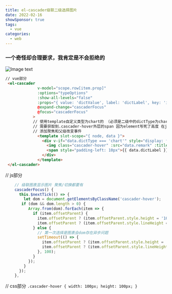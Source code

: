 ```yaml
---
title: el-cascader级联二级选择图片
date: 2022-02-16
showSponsor: true
tags:
  - vue
categories:
  - web
---
```


### 一个奇怪却合理要求，我肯定是不会拒绝的
![Image text](https://img-blog.csdnimg.cn/0900544733db4a978510cfb01f83f8b2.png?x-oss-process=image/watermark,type_d3F5LXplbmhlaQ,shadow_50,text_Q1NETiBAc3RyaWRlXw==,size_20,color_FFFFFF,t_70,g_se,x_16#pic_center)

```html
// vue部分
 <el-cascader
              v-model="scope.row[item.prop]"
              :options="typeOptions"
              :show-all-levels="false"
              :props="{ value: 'dictValue', label: 'dictLabel', key: 'id', emitPath: false }"
              @expand-change="cascaderFocus"
              @focus="cascaderFocus"
            >
            // 使用template自定义类型为chart的 （必须是二级中的dictType为chart 不要一级，不然一级会进入）
            // 需要获取到.cascader-hover外层的span 因为element写死了高度 在js中操作
            // 添加聚焦和父级改变事件
              <template slot-scope="{ node, data }">
                <div v-if="data.dictType === 'chart'" style="display: flex; align-items: center">
                  <img class="cascader-hover" :src="data.remark" :title="data.dictLabel" />
                  <span style="padding-left: 10px">{{ data.dictLabel }}</span>
                </div>
              </template>
 </el-cascader>
```
// js部分
```javascript
    // 级联图表显示图片 聚焦/切换都要有
    cascaderFocus() {
      this.$nextTick(() => {
        let dom = document.getElementsByClassName('cascader-hover');
       if (dom && dom.length > 0) {
          Array.from(dom).forEach(item => {
            if (item.offsetParent) {
              item.offsetParent ? (item.offsetParent.style.height = '100%') : null;
              item.offsetParent ? (item.offsetParent.style.lineHeight = '100%') : null;
            } else {
              // 第一次选择是图表会dom存在异步问题
              setTimeout(() => {
                item.offsetParent ? (item.offsetParent.style.height = '100%') : null;
                item.offsetParent ? (item.offsetParent.style.lineHeight = '100%') : null;
              }, 100);
            }
          });
        }
      });
    },
```
// css部分
`.cascader-hover {
  width: 100px;
  height: 100px;
}`